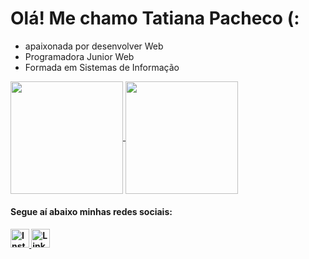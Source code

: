 <h1>Olá! Me chamo Tatiana Pacheco (:</h1>

- apaixonada por desenvolver Web
- Programadora Junior Web
- Formada em Sistemas de Informação

<a href="https://github.com/pachecotatih/">
<div style="display: inline_block;">
<img height="180em" align="center" src="https://github-readme-stats-eight-theta.vercel.app/api?username=pachecotatih&show_icons=true&theme=radical&include_all_commits=true&count_private=true"/>
<img height="180em" align="center" src="https://github-readme-stats-eight-theta.vercel.app/api/top-langs/?username=pachecotatih&theme=radical&layout=compact"/>
</div>
</a>
<h4>Segue aí abaixo minhas redes sociais: <h4>
  <div style="display: block;">
    <a href="https://www.instagram.com/pachecotatih/" target="_blank">
        <img height="30" src="https://img.icons8.com/?size=100&id=Xy10Jcu1L2Su&format=png&color=000000" alt="Instagram">
    </a>
    <a href="https://www.linkedin.com/in/tatiana-pacheco-barreto-a0b85b1ab/" target="_blank">
        <img height="30" src="https://cdn.jsdelivr.net/gh/devicons/devicon/icons/linkedin/linkedin-original.svg" alt="LinkedIn">
    </a>
</div>
<!---
pachecotatih/pachecotatih is a ✨ special ✨ repository because its `README.md` (this file) appears on your GitHub profile.
You can click the Preview link to take a look at your changes.
--->
